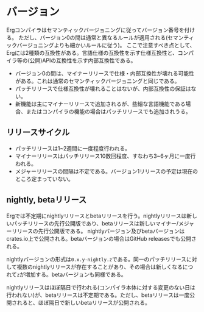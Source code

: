 # バージョン

Ergコンパイラはセマンティックバージョニングに従ってバージョン番号を付ける。
ただし、バージョン0の間は通常と異なるルールが適用される(セマンティックバージョニングよりも細かいルールに従う)。
ここで注意すべき点として、Ergには2種類の互換性がある。言語仕様の互換性を示す仕様互換性と、コンパイラ等の(公開)APIの互換性を示す内部互換性である。

* バージョン0の間は、マイナーリリースで仕様・内部互換性が壊れる可能性がある。これは通常のセマンティックバージョニングと同じである。
* パッチリリースで仕様互換性が壊れることはないが、内部互換性の保証はない。
* 新機能は主にマイナーリリースで追加されるが、些細な言語機能である場合、またはコンパイラの機能の場合はパッチリリースでも追加されうる。

## リリースサイクル

* パッチリリースは1~2週間に一度程度行われる。
* マイナーリリースはパッチリリース10数回程度、すなわち3~6ヶ月に一度行われる。
* メジャーリリースの間隔は不定である。バージョン1リリースの予定は現在のところ定まっていない。

## nightly, betaリリース

Ergでは不定期にnightlyリリースとbetaリリースを行う。nightlyリリースは新しいパッチリリースの先行公開版であり、betaリリースは新しいマイナー/メジャーリリースの先行公開版である。
nightlyバージョン及びbetaバージョンはcrates.io上で公開される。betaバージョンの場合はGitHub releasesでも公開される。

nightlyバージョンの形式は`0.x.y-nightly.z`である。同一のパッチリリースに対して複数のnightlyリリースが存在することがあり、その場合は新しくなるにつれて`z`が増加する。betaバージョンも同様である。

nightlyリリースはほぼ隔日で行われる(コンパイラ本体に対する変更のない日は行われない)が、betaリリースは不定期である。ただし、betaリリースは一度公開されると、ほぼ隔日で新しいbetaリリースが公開される。
